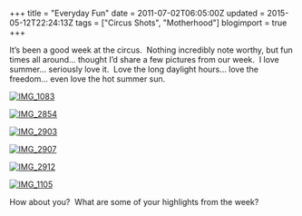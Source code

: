 +++
title = "Everyday Fun"
date = 2011-07-02T06:05:00Z
updated = 2015-05-12T22:24:13Z
tags = ["Circus Shots", "Motherhood"]
blogimport = true 
+++

It’s been a good week at the circus.&#160; Nothing incredibly note worthy, but fun times all around… thought I’d share a few pictures from our week.&#160; I love summer… seriously love it.&#160; Love the long daylight hours… love the freedom… even love the hot summer sun.&#160; 

[![IMG_1083](https://latc.s3.amazonaws.com/wp-content/uploads/2011/06/IMG_1083.jpg "IMG_1083")](https://latc.s3.amazonaws.com/wp-content/uploads/2011/06/IMG_1083.jpg)

[![IMG_2854](https://latc.s3.amazonaws.com/wp-content/uploads/2011/06/IMG_2854.jpg "IMG_2854")](https://latc.s3.amazonaws.com/wp-content/uploads/2011/06/IMG_2854.jpg)

[![IMG_2903](https://latc.s3.amazonaws.com/wp-content/uploads/2011/06/IMG_2903.jpg "IMG_2903")](https://latc.s3.amazonaws.com/wp-content/uploads/2011/06/IMG_2903.jpg)

[![IMG_2907](https://latc.s3.amazonaws.com/wp-content/uploads/2011/06/IMG_2907.jpg "IMG_2907")](https://latc.s3.amazonaws.com/wp-content/uploads/2011/06/IMG_2907.jpg)

[![IMG_2912](https://latc.s3.amazonaws.com/wp-content/uploads/2011/06/IMG_2912.jpg "IMG_2912")](https://latc.s3.amazonaws.com/wp-content/uploads/2011/06/IMG_2912.jpg)

[![IMG_1105](https://latc.s3.amazonaws.com/wp-content/uploads/2011/06/IMG_1105.jpg "IMG_1105")](https://latc.s3.amazonaws.com/wp-content/uploads/2011/06/IMG_1105.jpg)

How about you?&#160; What are some of your highlights from the week?
